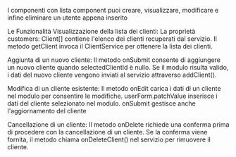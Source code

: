 I componenti
con lista component puoi creare, visualizzare, modificare e infine eliminare un utente appena inserito

Le Funzionalità
Visualizzazione della lista dei clienti: La proprietà customers: Client[] contiene l'elenco dei clienti recuperati dal servizio. Il metodo getClient invoca il ClientService per ottenere la lista dei clienti.

Aggiunta di un nuovo cliente: Il metodo onSubmit consente di aggiungere un nuovo cliente quando selectedClientId è nullo. Se il modulo risulta valido, i dati del nuovo cliente vengono inviati al servizio attraverso addClient().

Modifica di un cliente esistente: Il metodo onEdit carica i dati di un cliente nel modulo per consentire le modifiche. userForm.patchValue inserisce i dati del cliente selezionato nel modulo. onSubmit gestisce anche l'aggiornamento del cliente 

Cancellazione di un cliente: Il metodo onDelete richiede una conferma prima di procedere con la cancellazione di un cliente. Se la conferma viene fornita, il metodo chiama onDeleteClient() nel servizio per rimuovere il cliente.
